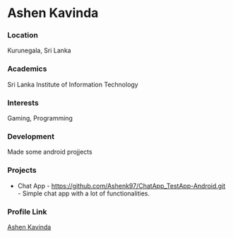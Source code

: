 # Ashen Kavinda

### Location

Kurunegala, Sri Lanka

### Academics

Sri Lanka Institute of Information Technology

### Interests

Gaming, Programming

### Development

Made some android projjects

### Projects

- Chat App - https://github.com/Ashenk97/ChatApp_TestApp-Android.git - Simple chat app with a lot of functionalities.

### Profile Link

[Ashen Kavinda](https://github.com/Ashenk97/)
